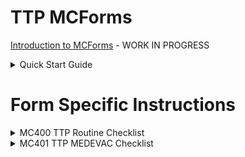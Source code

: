 # TTP MCForms

[Introduction to MCForms](../assets/howto/mcforms.md) - WORK IN PROGRESS
<!-- TO DO: add more details about me later -->

<details>

<summary>Quick Start Guide</summary>

### Quick Start

- Place .txt files in the `forms` directory where you installed JS8 Spotter.
- Verify JS8 Spotter has imported the forms by clicking on `Tools > MCForms - Forms`. You should see the imported forms in the menu. If not, close JS8 Spotter and try again.
![JS8 MCForm list menu image](../assets/images/js8spotter_mcform_list2.png)

### Filling the forms.

- Start JS8 Spotter, click on `Tools > MCForms - Forms` and select the form you want to use. 
- Select pre-populated answers from the dropdown list.
![JS8 MCF400 image](../assets/images/MCF400.png)

Once the form has been completed:
- Click `Post Form to Expect`. A popup will appear to confirm your post.
- Click `Yes` to submit
![js8spotter_post_to_expect.png](..%2Fassets%2Fimages%2Fjs8spotter_post_to_expect.png)

### Submitting the Forms

- Click on `Tools > Expect`
![js8spotter_expect_menu.png](..%2Fassets%2Fimages%2Fjs8spotter_expect_menu.png)

The expect system window will open.
- Right-click on your form to load the response.
- Click `Send Now`
![js8spotter_expect_window.png](..%2Fassets%2Fimages%2Fjs8spotter_expect_window.png)

The _Manually Send Expect Response_ window will open.
- Enter callsign or group
- Ensure the `Send as MSG` box is checked
- Click `Send`
![js8spotter_expect_send_window.png](..%2Fassets%2Fimages%2Fjs8spotter_expect_send_window.png)
</details>

# Form Specific Instructions

<details>
<summary>MC400 TTP Routine Checklist</summary>

### MC400 TTP Routine Checklist

</details>

<details>
<summary>MC401 TTP MEDEVAC Checklist</summary>

### MC401 TTP MEDEVAC Checklist

</details>








